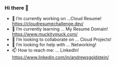 ### Hi there 👋

<!--
**muckitymuck/muckitymuck** is a ✨ _special_ ✨ repository because its `README.md` (this file) appears on your GitHub profile.

Here are some ideas to get you started:

- 🔭 I’m currently working on ...
- 🌱 I’m currently learning ...
- 👯 I’m looking to collaborate on ...
- 🤔 I’m looking for help with ...
- 💬 Ask me about ...
- 📫 How to reach me: ...
- 😄 Pronouns: ...
- ⚡ Fun fact: ...
-->

- 🔭 I’m currently working on ...Cloud Resume! https://cloudresumechallenge.dev/
- 🌱 I’m currently learning ... My Resume Domain! https://www.muckitymuck.com/
- 👯 I’m looking to collaborate on ...  Cloud Projects!
- 🤔 I’m looking for help with ... Networking! 
- 📫 How to reach me: ... LinkedIn! https://www.linkedin.com/in/andrewsgoldstein/
